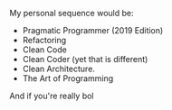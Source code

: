 My personal sequence would be:  
- Pragmatic Programmer (2019 Edition)  
- Refactoring  
- Clean Code  
- Clean Coder (yet that is different)  
- Clean Architecture.
- The Art of Programming

And if you're really bol
